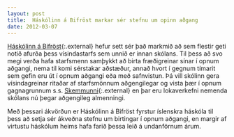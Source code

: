 ```yaml
---
layout: post
title:  Háskólinn á Bifröst markar sér stefnu um opinn aðgang
date: 2012-03-07
---
```



[Háskólinn á Bifröst](http://www.bifrost.is){:.external} hefur sett sér það markmið að sem flestir geti notið afurða þess vísindastarfs sem unnið er innan skólans. Til þess að svo megi verða hafa starfsmenn samþykkt að birta fræðigreinar sínar í opnum aðgangi, nema til komi sérstakar aðstæður, annað hvort í gegnum tímarit sem gefin eru út í opnum aðgangi eða með safnvistun. Þá vill skólinn gera vísindagreinar ritaðar af starfsmönnum aðgengilegar og vista þær í opnum gagnagrunnum s.s. [Skemmunni](http://www.skemman.is){:.external} en þar eru lokaverkefni nemenda skólans nú þegar aðgengileg almenningi.  

Með þessari ákvörðun er Háskólinn á Bifröst fyrstur íslenskra háskóla til þess að setja sér ákveðna stefnu um birtingar í opnum aðgangi, en margir af virtustu háskólum heims hafa farið þessa leið á undanförnum árum.
